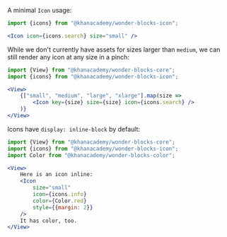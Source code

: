 A minimal `Icon` usage:

```jsx
import {icons} from "@khanacademy/wonder-blocks-icon";

<Icon icon={icons.search} size="small" />
```

While we don't currently have assets for sizes larger than `medium`, we can
still render any icon at any size in a pinch:

```jsx
import {View} from "@khanacademy/wonder-blocks-core";
import {icons} from "@khanacademy/wonder-blocks-icon";

<View>
    {["small", "medium", "large", "xlarge"].map(size =>
        <Icon key={size} size={size} icon={icons.search} />
    )}
</View>
```

Icons have `display: inline-block` by default:

```jsx
import {View} from "@khanacademy/wonder-blocks-core";
import {icons} from "@khanacademy/wonder-blocks-icon";
import Color from "@khanacademy/wonder-blocks-color";

<View>
    Here is an icon inline:
    <Icon
        size="small"
        icon={icons.info}
        color={Color.red}
        style={{margin: 2}}
    />
    It has color, too.
</View>

```
